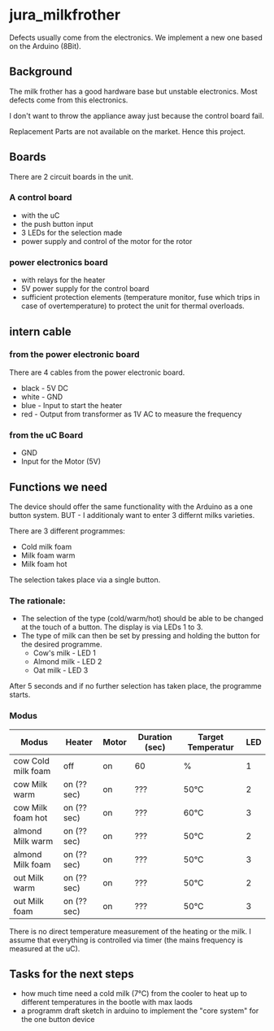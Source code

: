 # jura_milkfrother
Defects usually come from the electronics. We implement a new one based on the Arduino (8Bit).

## Background
The milk frother has a good hardware base but unstable electronics. Most defects come from this electronics.

I don't want to throw the appliance away just because the control board fail. 

Replacement Parts are not available on the market. Hence this project.

## Boards
There are 2 circuit boards in the unit. 

### A control board 
- with the uC 
- the push button input 
- 3 LEDs for the selection made
- power supply and control of the motor for the rotor

### power electronics board
- with relays for the heater 
- 5V power supply for the control board
- sufficient protection elements (temperature monitor, fuse which trips in case of overtemperature) to protect the unit for thermal overloads.

## intern cable
### from the power electronic board 
There are 4 cables from the power electronic board.

- black - 5V DC
- white - GND
- blue - Input to start the heater
- red - Output from transformer as 1V AC to measure the frequency

### from the uC Board
- GND
- Input for the Motor (5V)

## Functions we need
The device should offer the same functionality with the Arduino as a one button system.  BUT - I additionaly want to enter 3 differnt milks varieties. 

There are 3 different programmes:

- Cold milk foam
- Milk foam warm
- Milk foam hot

The selection takes place via a single button.

### The rationale:
- The selection of the type (cold/warm/hot) should be able to be changed at the touch of a button. The display is via LEDs 1 to 3.
- The type of milk can then be set by pressing and holding the button for the desired programme. 
  - Cow's milk - LED 1
  - Almond milk - LED 2
  - Oat milk - LED 3

After 5 seconds and if no further selection has taken place, the programme starts.

### Modus
| Modus  | Heater | Motor  | Duration (sec) | Target Temperatur | LED |
| ------------- | ------------- | ------------- | ------------- | ------------- | ------------- |
| cow Cold milk foam  | off  | on  | 60  | % | 1 |
| cow Milk warm  | on (?? sec)  | on  | ???  | 50°C | 2 |
| cow Milk foam hot  | on (?? sec)  | on  | ???  | 60°C | 3 |
| almond Milk warm  | on (?? sec)  | on  | ???  | 50°C | 2 | 
| almond Milk foam  | on (?? sec)  | on  | ???  | 50°C | 3 |
| out Milk warm  | on (?? sec)  | on  | ???  | 50°C | 2 |
| out Milk foam  | on (?? sec)  | on  | ???  | 50°C | 3 |

There is no direct temperature measurement of the heating or the milk. 
I assume that everything is controlled via timer (the mains frequency is measured at the uC).

## Tasks for the next steps
- how much time need a cold milk (7°C) from the cooler to heat up to different temperatures in the bootle with max laods
- a programm draft sketch in arduino to implement the "core system" for the one button device
